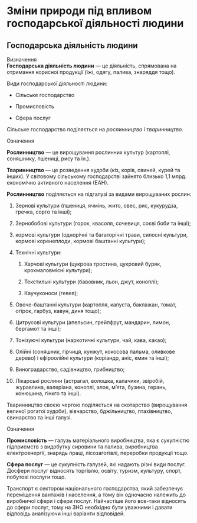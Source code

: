 # Змiни природи пiд впливом господарської дiяльностi людини

## Господарська діяльність людини

<div class="eoz-wrap">
<span class="eoz">Визначення</span>
<div class="eoz-text">
<b>Господарська дiяльнiсть людини</b> — це дiяльнiсть, спрямована на отримання корисної продукцiї (їжi, одягу, палива, знаряддя тощо).
</div>
</div>

Види господарської діяльності людини:

-   Сільське господарство

-   Промисловість

-   Сфера послуг

Сільське господарство поділяється на *рослинництво* і *тваринництво*.

<div class="eoz-wrap">
<span class="eoz">Означення</span>
<div class="eoz-text">
<p><b>Рослинництво</b> — це вирощування рослинних культур (картоплi, соняшнику, пшеницi, рису та iн.).</p>
<b>Тваринництво</b> — це розведення худоби (кiз, корiв, свиней, курей та iнших). У свiтовому сiльському господарствi зайнято близько 1,1 млрд. економiчно активного
населення (ЕАН).
</div>
</div>

<b>Рослинництво</b> поділяється на підгалузі за видами вирощуваних рослин:

1.  <span class="p1">Зернові</span> культури (пшениця, ячмінь, жито, овес, рис, кукурудза, гречка, сорго та інші);

2.  <span class="p1">Зернобобові</span> культури (горох, квасоля, сочевиця, соєві боби та інші);

3.  <span class="p1">кормові</span> культури (однорічні та багаторічні трави, силосні культури, кормові коренеплоди, кормові баштанні культури);

4.  <span class="p1">Технічні</span> культури:

    1.  <span class="p1">Харчові</span> культури (цукрова тростина, цукровий буряк, крохмаловмісні культури);

    2.  <span class="p1">Текстильні</span> культури (бавовник, льон, джут, коноплі);

    3.  <span class="p1">Каучуконоси</span> (гевея);

5.  <span class="p1">Овоче-баштанні</span> культури (картопля, капуста, баклажан, томат, огірок, гарбуз, кавун, диня тощо);

6.  <span class="p1">Цитрусові</span> культури (апельсин, грейпфрут, мандарин, лимон, бергамот та інші);

7.  <span class="p1">Тонізуючі</span> культури (наркотичні культури, чай, кава, какао);

8.  <span class="p1">Олійні</span> (соняшник, гірчиця, кунжут, кокосова пальма, оливкове дерево) і ефіроолійні культури (коріандр, аніс, кмин та інші);

9.  <span class="p1">Виноградарство</span>, <span class="p1">садівництво</span>, <span class="p1">грибництво</span>;

10. <span class="p1">Лікарські рослини</span> (астрагал, волошка, калачики, звіробій, журавлина, валеріана, коноплі, алое, м’ята, бузина, герань, конюшина, гінкго та інші).

<span class="p1">Тваринництво</span> своєю чергою поділяється на <span class="p1">скотарство</span> (вирощування великої рогатої худоби), <span class="p1">вівчарство</span>, <span class="p1">бджільництво</span>, <span class="p1">птахівництво</span>, <span class="p1">свинарство</span> та інші галузі.

<div class="eoz-wrap">
<span class="eoz">Означення</span>
<div class="eoz-text">
<p><b>Промисловiсть</b> — галузь матерiального виробництва, яка є сукупнiстю пiдприємств з видобутку сировини та палива, виробництва електроенергiї, знарядь працi, лiсозаготiвлi, переробки продукцiї тощо.</p>

<b>Сфера послуг</b> — це сукупнiсть галузей, якi надають рiзнi види послуг. Досфери послуг вiдносять торгiвлю, освiту, туризм, культуру, спорт, побутовi послуги тощо.
</div>
</div>

<span class="p1">Транспорт</span> є сектором національного господарства, який забезпечує переміщення вантажів і населення, а тому він одночасно належить до виробничої сфери і сфери послуг. Найчастіше його все-таки відносять до сфери послуг, тому на ЗНО необхідно бути уважними і давати відповідь аналізуючи інші варіанти відповідей.


